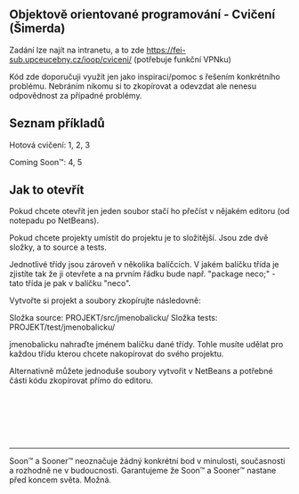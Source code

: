 <h2>Objektově orientované programování - Cvičení (Šimerda)</h2>

Zadání lze najít na intranetu, a to zde https://fei-sub.upceucebny.cz/ioop/cviceni/   (potřebuje funkční VPNku)

Kód zde doporučuji využít jen jako inspiraci/pomoc s řešením konkrétního problému. Nebráním nikomu si to zkopírovat a odevzdat ale nenesu odpovědnost za případné problémy.

<h2>Seznam příkladů</h2>

Hotová cvičení: 1, 2, 3

Coming Soon™: 4, 5

<h2>Jak to otevřít</h2>
Pokud chcete otevřít jen jeden soubor stačí ho přečíst v nějakém editoru (od notepadu po NetBeans).

Pokud chcete projekty umístit do projektu je to složitější. Jsou zde dvě složky, a to source a tests.

Jednotlivé třídy jsou zároveň v několika balíčcích. V jakém balíčku třída je zjistíte tak že ji otevřete a na prvním řádku bude např. "package neco;" - tato třída je pak v balíčku "neco".

Vytvořte si projekt a soubory zkopírujte následovně:

Složka source: PROJEKT/src/jmenobalicku/
Složka tests: PROJEKT/test/jmenobalicku/

jmenobalicku nahraďte jménem balíčku dané třídy. Tohle musíte udělat pro každou třídu kterou chcete nakopírovat do svého projektu.

Alternativně můžete jednoduše soubory vytvořit v NetBeans a potřebné části kódu zkopírovat přímo do editoru.



<br><br><br><br><br><hr>Soon™ a Sooner™ neoznačuje žádný konkrétní bod v minulosti, současnosti a rozhodně ne v budoucnosti. Garantujeme že Soon™ a Sooner™ nastane před koncem světa. Možná.</i>
